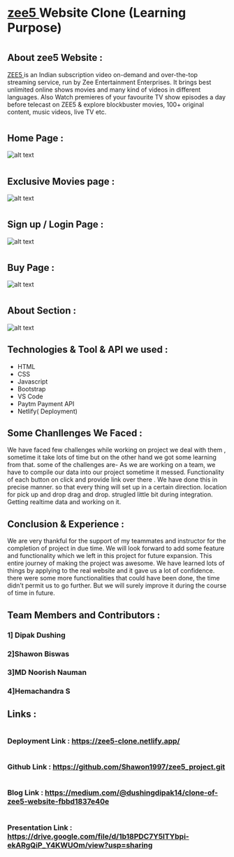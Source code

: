 #  <h1><a href="https://zee5-clone.netlify.app/">zee5 </a> Website Clone (Learning Purpose)</h1>

# <h2>About zee5 Website : </h2>

<a href="https://zee5-clone.netlify.app/">ZEE5 </a>  is an Indian subscription video on-demand and over-the-top streaming service, run by Zee Entertainment Enterprises. It brings best unlimited online shows movies and many kind of videos in different languages. Also Watch premieres of your favourite TV show episodes a day before telecast on ZEE5 & explore blockbuster movies, 100+ original content, music videos, live TV etc.


# <h2>Home Page : </h2>
![alt text](https://camo.githubusercontent.com/21610d5d094429356f7bb496a0c129ead8eb3a438f5307c4393e60e250f3c639/68747470733a2f2f6c68332e676f6f676c6575736572636f6e74656e742e636f6d2f736b48635f6f7063374b4a64697a767a673270703837564337326838376c496a424c693373796b4835707258505542436b4b7631304b3074412d6f6d6f685341723956474f376c48365777667756416c6a714c4279525a6e66675677335f57576f625576615368566866594e37637167483944364e5f77354c6f765845756a6b7465664d50575f38576e4d3d7732343030)
# <h2>Exclusive Movies page : </h2>
![alt text](https://camo.githubusercontent.com/98f3bf40a671739effaec7a739c759ee0b8da7f146833785c473e915d7d8374b/68747470733a2f2f6c68332e676f6f676c6575736572636f6e74656e742e636f6d2f775a614d58654b5035374e7943727a725f6a793062627567617131496837504d386252504342304754775a5f5238507565414e5776425745637444715a7a2d46666336355950504b4430494b706d6e6b4e4d447244534179426657514f765051735136524a796b46556c5f5f76513247365f63377a47676a514d6e563663714270524147337a527141716f3d7732343030)
# <h2>Sign up / Login Page : </h2>
![alt text](https://camo.githubusercontent.com/deb9d0104c8ed7aa06e22413637b020e68262402fadb96ec94f03bb004c37a97/68747470733a2f2f6c68332e676f6f676c6575736572636f6e74656e742e636f6d2f6571797347336349684d44624d56734934754152563863447a3062386b41786d30536d70654b78446f5965757236355366426336555a4a396167514c4252486c707666454154714c637a676f677a5f5f4773715944394837665835724c754e3958662d6a474b336d4d344c30705a4b477a5a42682d65706e69574b4d6444307153615052435733505330513d7732343030)
# <h2>Buy Page : </h2>
![alt text](https://camo.githubusercontent.com/1d6778a2e99b181fb01575540813a8f628386b61d6c4f0ff123bdbb59f719e7e/68747470733a2f2f6c68332e676f6f676c6575736572636f6e74656e742e636f6d2f6f3562504458354e6b744b417455664c6a724d3446315a576a47574232582d35595a345a4330684270576e5a375969495347365f647763384c71574e64445f45354952554b6d4a5f616e307041447a635175457a4f4e71534b386e367a48365541535068504b666c4b784b6172377548677268536b5a366f67615872753342393138504b4d756b3359756f3d7732343030)
# <h2>About Section : </h2>
![alt text](https://camo.githubusercontent.com/3601022634a50121f3dd27bb93679a27393714ec5c943ac391c1125e926da980/68747470733a2f2f6c68332e676f6f676c6575736572636f6e74656e742e636f6d2f775a6a726d41794f444774715a6e67712d42342d437a792d4c797033446d6c6e794a50636442485f3438317a6345785f79645a50367462554d336d696566306a4e376a7a475a63377855377a55625f677564426c526b6e727248584f69707237424a3471664e506b7661696d4659474d47326e6e4668764a414d5542754579344d6d722d6b32514c3834493d7732343030)

## Technologies & Tool & API we used :

- HTML
- CSS
- Javascript
- Bootstrap
- VS Code
- Paytm Payment API
- Netlify( Deployment)

## Some Chanllenges We Faced :

We have faced few challenges while working on project we deal with them , sometime it take lots of time but on the other hand we got some learning from that. some of the challenges are-
As we are working on a team, we have to compile our data into our project sometime it messed.
Functionality of each button on click and provide link over there . We have done this in precise manner. so that every thing will set up in a certain direction.
location for pick up and drop drag and drop.
strugled little bit during integration.
Getting realtime data and working on it.

## Conclusion & Experience :
We are very thankful for the support of my teammates and instructor for the completion of project in due time. We will look forward to add some feature and functionality which we left in this project for future expansion.
This entire journey of making the project was awesome. We have learned lots of things by applying to the real website and it gave us a lot of confidence. there were some more functionalities that could have been done, the time didn’t permit us to go further. But we will surely improve it during the course of time in future.

## Team Members and Contributors :

### 1] Dipak Dushing
### 2]Shawon Biswas
### 3]MD Noorish Nauman
### 4]Hemachandra S

## Links :
# <h3>Deployment Link : https://zee5-clone.netlify.app/ </h3>
# <h3>Github Link : https://github.com/Shawon1997/zee5_project.git </h3>
# <h3>Blog Link : https://medium.com/@dushingdipak14/clone-of-zee5-website-fbbd1837e40e </h3>
# <h3>Presentation Link : https://drive.google.com/file/d/1b18PDC7Y5lTYbpi-ekARgQiP_Y4KWUOm/view?usp=sharing </h3>






